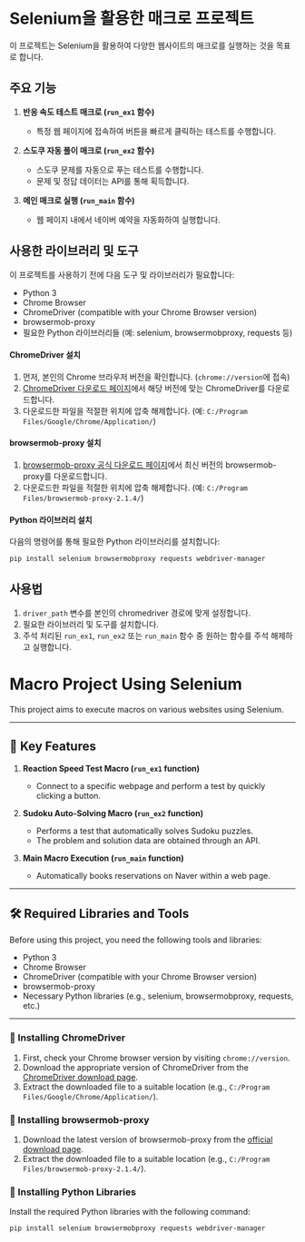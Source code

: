 # Selenium을 활용한 매크로 프로젝트

이 프로젝트는 Selenium을 활용하여 다양한 웹사이트의 매크로를 실행하는 것을 목표로 합니다.

## 주요 기능

1. **반응 속도 테스트 매크로 (`run_ex1` 함수)**
    - 특정 웹 페이지에 접속하여 버튼을 빠르게 클릭하는 테스트를 수행합니다.

2. **스도쿠 자동 풀이 매크로 (`run_ex2` 함수)**
    - 스도쿠 문제를 자동으로 푸는 테스트를 수행합니다.
    - 문제 및 정답 데이터는 API를 통해 획득합니다.

3. **메인 매크로 실행 (`run_main` 함수)**
    - 웹 페이지 내에서 네이버 예약을 자동화하여 실행합니다.

## 사용한 라이브러리 및 도구

이 프로젝트를 사용하기 전에 다음 도구 및 라이브러리가 필요합니다:

- Python 3
- Chrome Browser
- ChromeDriver (compatible with your Chrome Browser version)
- browsermob-proxy
- 필요한 Python 라이브러리들 (예: selenium, browsermobproxy, requests 등)

#### ChromeDriver 설치

1. 먼저, 본인의 Chrome 브라우저 버전을 확인합니다. (`chrome://version`에 접속)
2. [ChromeDriver 다운로드 페이지](https://sites.google.com/a/chromium.org/chromedriver/downloads)에서 해당 버전에 맞는 ChromeDriver를 다운로드합니다.
3. 다운로드한 파일을 적절한 위치에 압축 해제합니다. (예: `C:/Program Files/Google/Chrome/Application/`)

#### browsermob-proxy 설치

1. [browsermob-proxy 공식 다운로드 페이지](https://github.com/lightbody/browsermob-proxy/releases)에서 최신 버전의 browsermob-proxy를 다운로드합니다.
2. 다운로드한 파일을 적절한 위치에 압축 해제합니다. (예: `C:/Program Files/browsermob-proxy-2.1.4/`)

#### Python 라이브러리 설치

다음의 명령어를 통해 필요한 Python 라이브러리를 설치합니다:

```bash
pip install selenium browsermobproxy requests webdriver-manager
```

## 사용법

1. `driver_path` 변수를 본인의 chromedriver 경로에 맞게 설정합니다.
2. 필요한 라이브러리 및 도구를 설치합니다.
3. 주석 처리된 `run_ex1`, `run_ex2` 또는 `run_main` 함수 중 원하는 함수를 주석 해제하고 실행합니다.


# Macro Project Using Selenium

This project aims to execute macros on various websites using Selenium.

---

## 📌 Key Features

1. **Reaction Speed Test Macro (`run_ex1` function)**
    - Connect to a specific webpage and perform a test by quickly clicking a button.

2. **Sudoku Auto-Solving Macro (`run_ex2` function)**
    - Performs a test that automatically solves Sudoku puzzles.
    - The problem and solution data are obtained through an API.

3. **Main Macro Execution (`run_main` function)**
    - Automatically books reservations on Naver within a web page.

---

## 🛠 Required Libraries and Tools

Before using this project, you need the following tools and libraries:

- Python 3
- Chrome Browser
- ChromeDriver (compatible with your Chrome Browser version)
- browsermob-proxy
- Necessary Python libraries (e.g., selenium, browsermobproxy, requests, etc.)

---

### 🔧 Installing ChromeDriver

1. First, check your Chrome browser version by visiting `chrome://version`.
2. Download the appropriate version of ChromeDriver from the [ChromeDriver download page](https://sites.google.com/a/chromium.org/chromedriver/downloads).
3. Extract the downloaded file to a suitable location (e.g., `C:/Program Files/Google/Chrome/Application/`).

### 🔧 Installing browsermob-proxy

1. Download the latest version of browsermob-proxy from the [official download page](https://github.com/lightbody/browsermob-proxy/releases).
2. Extract the downloaded file to a suitable location (e.g., `C:/Program Files/browsermob-proxy-2.1.4/`).

### 🔧 Installing Python Libraries

Install the required Python libraries with the following command:

```bash
pip install selenium browsermobproxy requests webdriver-manager
